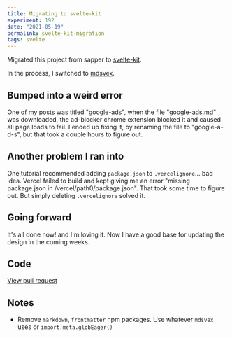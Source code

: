 ```yaml
---
title: Migrating to svelte-kit
experiment: 192
date: "2021-05-19"
permalink: svelte-kit-migration
tags: svelte
---
```


Migrated this project from sapper to [svelte-kit](https://kit.svelte.dev).

In the process, I switched to [mdsvex](https://mdsvex.com).

## Bumped into a weird error

One of my posts was titled "google-ads", when the file "google-ads.md" was downloaded, the ad-blocker chrome extension blocked it and caused all page loads to fail. I ended up fixing it, by renaming the file to "google-a-d-s", but that took a couple hours to figure out.

## Another problem I ran into

One tutorial recommended adding `package.json` to `.vercelignore`... bad idea. Vercel failed to build and kept giving me an error "missing package.json in /vercel/path0/package.json". That took some time to figure out. But simply deleting `.vercelignore` solved it.

## Going forward

It's all done now! and I'm loving it. Now I have a good base for updating the design in the coming weeks.

## Code

[View pull request](https://github.com/joshnuss/1000experiments.dev/pull/7)

## Notes

- Remove `markdown`, `frontmatter` npm packages. Use whatever `mdsvex` uses or `import.meta.globEager()`
